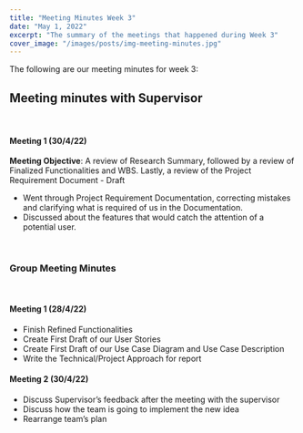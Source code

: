 ```yaml
---
title: "Meeting Minutes Week 3"
date: "May 1, 2022"
excerpt: "The summary of the meetings that happened during Week 3"
cover_image: "/images/posts/img-meeting-minutes.jpg"
---
```


The following are our meeting minutes for week 3:

## Meeting minutes with Supervisor

<br/>

#### Meeting 1 (30/4/22)<br/>

**Meeting Objective**: A review of Research Summary, followed by a review of Finalized Functionalities and WBS. Lastly, a review of the Project Requirement Document - Draft

- Went through Project Requirement Documentation, correcting mistakes and clarifying what is required of us in the Documentation.
- Discussed about the features that would catch the attention of a potential user.

<br/>

### Group Meeting Minutes

<br/>

#### Meeting 1 (28/4/22)

- Finish Refined Functionalities
- Create First Draft of our User Stories
- Create First Draft of our Use Case Diagram and Use Case Description
- Write the Technical/Project Approach for report

#### Meeting 2 (30/4/22)

- Discuss Supervisor’s feedback after the meeting with the supervisor
- Discuss how the team is going to implement the new idea
- Rearrange team’s plan
